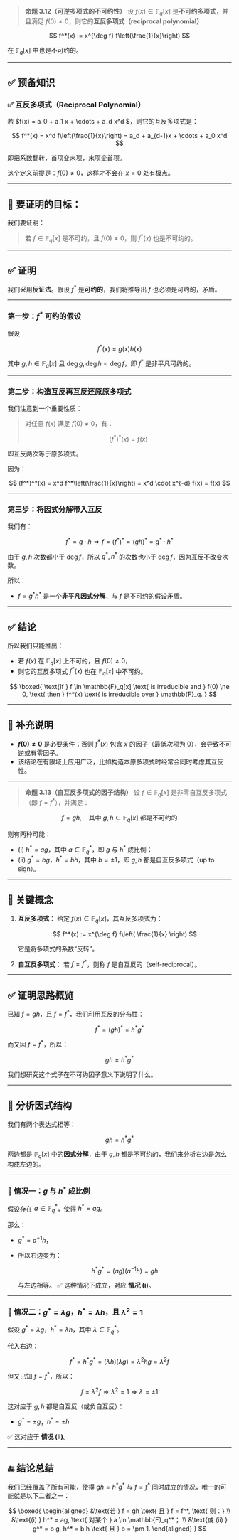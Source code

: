 > **命题 3.12（可逆多项式的不可约性）**
> 设 $f(x) \in \mathbb{F}_q[x]$ 是**不可约多项式**，并且满足 $f(0) \ne 0$，则它的**互反多项式（reciprocal polynomial）**

$$
f^*(x) := x^{\deg f} f\left(\frac{1}{x}\right)
$$

在 $\mathbb{F}_q[x]$ 中也是不可约的。

---

## ✅ 预备知识

### ✅ 互反多项式（Reciprocal Polynomial）

若 $f(x) = a_0 + a_1 x + \cdots + a_d x^d $，则它的互反多项式是：

$$
f^*(x) = x^d f\left(\frac{1}{x}\right) = a_d + a_{d-1}x + \cdots + a_0 x^d
$$

即把系数翻转，首项变末项，末项变首项。

这个定义前提是：$f(0) \ne 0$，这样才不会在 $x = 0$ 处有极点。

---

## 🧠 要证明的目标：

我们要证明：

> 若 $f \in \mathbb{F}_q[x]$ 是不可约，且 $f(0) \ne 0$，则 $f^*(x)$ 也是不可约的。

---

## ✅ 证明

我们采用**反证法**。假设 $f^*$ 是**可约的**，我们将推导出 $f$ 也必须是可约的，矛盾。

---

### **第一步：$f^*$ 可约的假设**

假设

$$
f^*(x) = g(x) h(x)
$$

其中 $g, h \in \mathbb{F}_q[x]$ 且 $\deg g, \deg h < \deg f$，即 $f^*$ 是非平凡可约的。

---

### **第二步：构造互反再互反还原原多项式**

我们注意到一个重要性质：

> 对任意 $f(x)$ 满足 $f(0) \ne 0$，有：
>
> $$
> (f^*)^*(x) = f(x)
> $$

即互反两次等于原多项式。

因为：

$$
(f^*)^*(x) = x^d f^*\left(\frac{1}{x}\right) = x^d \cdot x^{-d} f(x) = f(x)
$$

---

### **第三步：将因式分解带入互反**

我们有：

$$
f^* = g \cdot h \Rightarrow f = (f^*)^* = (g h)^* = g^* \cdot h^*
$$

由于 $g, h$ 次数都小于 $\deg f$，所以 $g^*, h^*$ 的次数也小于 $\deg f$，因为互反不改变次数。

所以：

* $f = g^* h^*$ 是一个**非平凡因式分解**，与 $f$ 是不可约的假设矛盾。

---

## ✅ 结论

所以我们只能推出：

* 若 $f(x)$ 在 $\mathbb{F}_q[x]$ 上不可约，且 $f(0) \ne 0$，
* 则它的互反多项式 $f^*(x)$ 也在 $\mathbb{F}_q[x]$ 中不可约。

$$
\boxed{
\text{If } f \in \mathbb{F}_q[x] \text{ is irreducible and } f(0) \ne 0, \text{ then } f^*(x) \text{ is irreducible over } \mathbb{F}_q.
}
$$

---

## 🔎 补充说明

* **$f(0) \ne 0$** 是必要条件；否则 $f^*(x)$ 包含 $x$ 的因子（最低次项为 0），会导致不可逆或有零因子。
* 该结论在有限域上应用广泛，比如构造本原多项式时经常会同时考虑其互反性。

---


> **命题 3.13（自互反多项式的因子结构）**
> 设 $f \in \mathbb{F}_q[x]$ 是非零自互反多项式（即 $f = f^*$），并满足：

$$
f = g h, \quad \text{其中 } g,h \in \mathbb{F}_q[x] \text{ 都是不可约的}
$$

则有两种可能：

* (i) $h^* = a g$，其中 $a \in \mathbb{F}_q^*$，即 $g$ 与 $h^*$ 成比例；
* (ii) $g^* = b g$，$h^* = b h$，其中 $b = \pm 1$，即 $g, h$ 都是自互反多项式（up to sign）。

---

## 🧠 关键概念

1. **互反多项式**：
   给定 $f(x) \in \mathbb{F}_q[x]$，其互反多项式为：

   $$
   f^*(x) := x^{\deg f} f\left( \frac{1}{x} \right)
   $$

   它是将多项式的系数“反转”。

2. **自互反多项式**：
   若 $f = f^*$，则称 $f$ 是自互反的（self-reciprocal）。

---

## ✅ 证明思路概览

已知 $f = gh$，且 $f = f^*$，我们利用互反的分布性：

$$
f^* = (gh)^* = h^* g^*
$$

而又因 $f = f^*$，所以：

$$
gh = h^* g^*
$$

我们想研究这个式子在不可约因子意义下说明了什么。

---

## 🧩 分析因式结构

我们有两个表达式相等：

$$
gh = h^* g^*
$$

两边都是 $\mathbb{F}_q[x]$ 中的**因式分解**，由于 $g, h$ 都是不可约的，我们来分析右边是怎么构成左边的。

---

### 🧷 情况一：$g$ 与 $h^*$ 成比例

假设存在 $a \in \mathbb{F}_q^*$，使得 $h^* = a g$。

那么：

* $g^* = a^{-1} h$，
* 所以右边变为：

  $$
  h^* g^* = (a g)(a^{-1} h) = gh
  $$

  与左边相等。
  ✅ 这种情况下成立，对应 **情况 (i)**。

---

### 🧷 情况二：$g^* = \lambda g$，$h^* = \lambda h$，且 $\lambda^2 = 1$

假设 $g^* = \lambda g$，$h^* = \lambda h$，其中 $\lambda \in \mathbb{F}_q^*$。

代入右边：

$$
f^* = h^* g^* = (\lambda h)(\lambda g) = \lambda^2 h g = \lambda^2 f
$$

但又已知 $f = f^*$，所以：

$$
f = \lambda^2 f \Rightarrow \lambda^2 = 1 \Rightarrow \lambda = \pm 1
$$

这对应于 $g, h$ 都是自互反（或负自互反）：

* $g^* = \pm g$，$h^* = \pm h$

✅ 这对应于 **情况 (ii)**。

---

## 🔚 结论总结

我们已经覆盖了所有可能，使得 $gh = h^* g^*$ 与 $f = f^*$ 同时成立的情况，唯一的可能就是以下二者之一：

$$
\boxed{
\begin{aligned}
&\text{若 } f = gh \text{ 且 } f = f^*, \text{ 则：} \\
&\text{(i) } h^* = ag, \text{ 对某个 } a \in \mathbb{F}_q^*； \\
&\text{或 (ii) } g^* = b g, h^* = b h \text{ 且 } b = \pm 1.
\end{aligned}
}
$$

